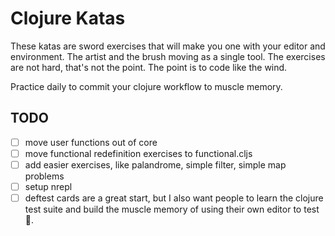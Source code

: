 Clojure Katas
=============

These katas are sword exercises that will make you one with your editor and environment. The artist and the brush moving as a single tool. The exercises are not hard, that's not the point. The point is to code like the wind.


Practice daily to commit your clojure workflow to muscle memory. 

TODO
----
- [ ] move user functions out of core
- [ ] move functional redefinition exercises to functional.cljs
- [ ] add easier exercises, like palandrome, simple filter, simple map problems
- [ ] setup nrepl
- [ ] deftest cards are a great start, but I also want people to learn the clojure test suite and build the muscle memory of using their own editor to test :thinking:.